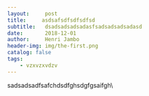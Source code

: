 ```yaml
---
layout:     post
title:     asdsafsdfsdfsdfsd
subtitle:   dsadsadsadsadasfsadsadsadsadasd
date:       2018-12-01
author:     Henri Jambo
header-img: img/the-first.png
catalog: false
tags:
    - vzxvzxvdzv
---
```



sadsadsadfsafchdsdfghsdgfgsaifgh\
